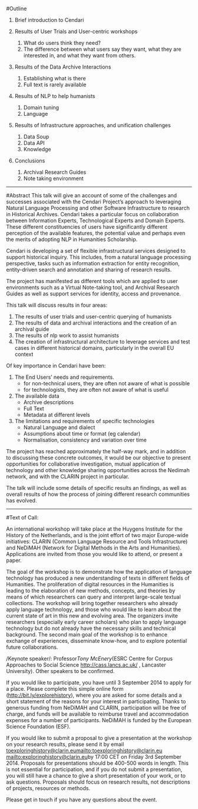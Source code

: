 #Outline

1. Brief introduction to Cendari

2. Results of User Trials and User-centric workshops
    1. What do users think they need?
    2. The difference between what users say they want, what they are interested in, and what they want from others.

3. Results of the Data Archive Interactions
    1. Establishing what is there
    2. Full text is rarely available

4. Results of NLP to help humanists
    1. Domain tuning
    2. Language

5. Results of Infrastructure approaches, and unification challenges
    1. Data Soup
    2. Data API
    3. Knowledge

6. Conclusions
    1. Archival Research Guides
    2. Note taking environment

<hr />

#Abstract
This talk will give an account of some of the challenges and successes associated with the Cendari Project’s approach to leveraging Natural Language Processing and other Software Infrastructure to research in Historical Archives. Cendari takes a particular focus on collaboration between Information Experts, Technological Experts and Domain Experts. These different constituencies of users have significantly different perception of the available features, the potential value and perhaps even the merits of adopting NLP in Humanities Scholarship.

Cendari is developing a set of flexible infrastructural services designed to support historical inquiry. This includes, from a natural language processing perspective, tasks such as information extraction for entity recognition, entity-driven search and annotation and sharing of research results.

The project has manifested as different tools which are applied to user environments such as a Virtual Note-taking tool, and Archival Research Guides as well as support services for identity, access and provenance.

This talk will discuss results in four areas:

1. The results of user trials and user-centric querying of humanists
1. The results of data and archival interactions and the creation of an archival guide
1. The results of nlp work to assist humanists
1. The creation of infrastructural architecture to leverage services and test cases in different historical domains, particularly in the overall EU context

Of key importance in Cendari have been:
1. The End Users’ needs and requirements.
	* for non-technical users, they are often not aware of what is possible
	* for technologists, they are often not aware of what is useful
2. The available data
	* Archive descriptions
	* Full Text
	* Metadata at different levels
3. The limitations and requirements of specific technologies
	* Natural Language and dialect
	* Assumptions about time or format (eg calendar)
	* Normalisation, consistency and variation over time

The project has reached approximately the half-way mark, and in addition to discussing these concrete outcomes, it would be our objective to present opportunities for collaborative investigation, mutual application of technology and other knowledge sharing opportunities across the Nedimah network, and with the CLARIN project in particular.

The talk will include some details of specific results an findings, as well as overall results of how the process of joining different research communities has evolved.

<hr />

#Text of Call:

An international workshop will take place at the Huygens Institute for
the History of the Netherlands, and is the joint effort of two major
Europe-wide initiatives: CLARIN (Common Language Resource and Tools
Infrastructure) and NeDiMAH (Network for Digital Methods in the Arts and
Humanities). Applications are invited from those you would like to
attend, or present a paper.

The goal of the workshop is to demonstrate how the application of
language technology has produced a new understanding of texts in
different fields of Humanities. The proliferation of digital resources
in the Humanities is leading to the elaboration of new methods,
concepts, and theories by means of which researchers can query and
interpret large-scale textual collections. The workshop will bring
together researchers who already apply language technology, and those
who would like to learn about the current state of art in this new and
evolving area. The organizers invite researchers (especially early
career scholars) who plan to apply language technology but do not
already have the necessary skills and technical background. The second
main goal of the workshop is to enhance exchange of experiences,
disseminate know-how, and to explore potential future collaborations.

/Keynote speaker/: Professor*Tony McEnery*(ESRC Centre for Corpus
Approaches to Social Science  http://cass.lancs.ac.uk/ , Lancaster
University). Other speakers to be confirmed.

If you would like to participate, you have until 3 September 2014 to
apply for a place. Please complete this simple online form
(http://bit.ly/explorehistory), where you are asked for some details and
a short statement of the reasons for your interest in participating.
Thanks to generous funding from NeDiMAH and CLARIN, participation will
be free of charge, and funds will be available to reimburse travel and
accommodation expenses for a number of participants. NeDiMAH is funded
by the European Science Foundation (ESF).

If you would like to submit a proposal to give a presentation at the
workshop on your research results, please send it by email
toexploringhistory@clarin.eu<mailto:toexploringhistory@clarin.eu> <mailto:exploringhistory@clarin.eu>by 17:00
CET on Friday 3rd September 2014. Proposals for presentations should be
400-500 words in length. This is not essential for participation, and if
you do not submit a presentation, you will still have a chance to give a
short presentation of your work, or to ask questions. Proposals should
focus on research results, not descriptions of projects, resources or
methods.

Please get in touch if you have any questions about the event.


